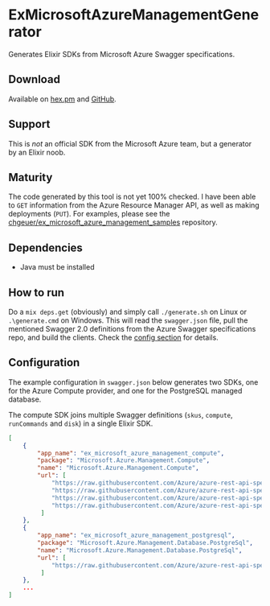 # ExMicrosoftAzureManagementGenerator

Generates Elixir SDKs from Microsoft Azure Swagger specifications. 

## Download

Available on [hex.pm](https://hex.pm/packages/ex_microsoft_azure_management_generator) and [GitHub](https://github.com/chgeuer/ex_microsoft_azure_management_generator).

## Support

This is *not* an official SDK from the Microsoft Azure team, but a generator by an Elixir noob. 

## Maturity

The code generated by this tool is not yet 100% checked. I have been able to `GET` information from the Azure Resource Manager API, as well as making deployments (`PUT`). For examples, please see the [chgeuer/ex_microsoft_azure_management_samples](https://github.com/chgeuer/ex_microsoft_azure_management_samples/blob/master/lib/sample.ex) repository. 

## Dependencies

- Java must be installed

## How to run

Do a `mix deps.get`  (obviously) and simply call `./generate.sh` on Linux or `.\generate.cmd` on Windows. This will read the `swagger.json` file, pull the mentioned Swagger 2.0 definitions from the Azure Swagger specifications repo, and build the clients. Check the [config section](#configuration) for details. 

## Configuration

The example configuration in `swagger.json` below generates two SDKs, one for the Azure Compute provider, and one for the PostgreSQL managed database. 

The compute SDK joins multiple Swagger definitions (`skus`, `compute`, `runCommands` and `disk`) in a single Elixir SDK. 

```json
[
    { 
        "app_name": "ex_microsoft_azure_management_compute",
        "package": "Microsoft.Azure.Management.Compute", 
        "name": "Microsoft.Azure.Management.Compute", 
        "url": [
            "https://raw.githubusercontent.com/Azure/azure-rest-api-specs/master/specification/compute/resource-manager/Microsoft.Compute/stable/2017-09-01/skus.json",
            "https://raw.githubusercontent.com/Azure/azure-rest-api-specs/master/specification/compute/resource-manager/Microsoft.Compute/stable/2017-12-01/compute.json",
            "https://raw.githubusercontent.com/Azure/azure-rest-api-specs/master/specification/compute/resource-manager/Microsoft.Compute/stable/2017-12-01/runCommands.json",
            "https://raw.githubusercontent.com/Azure/azure-rest-api-specs/master/specification/compute/resource-manager/Microsoft.Compute/stable/2018-04-01/disk.json"
         ]
    },
    { 
        "app_name": "ex_microsoft_azure_management_postgresql",
        "package": "Microsoft.Azure.Management.Database.PostgreSql", 
        "name": "Microsoft.Azure.Management.Database.PostgreSql", 
        "url": [ 
            "https://raw.githubusercontent.com/Azure/azure-rest-api-specs/master/specification/postgresql/resource-manager/Microsoft.DBforPostgreSQL/stable/2017-12-01/postgresql.json"
         ]
    },
    ...
]
```

